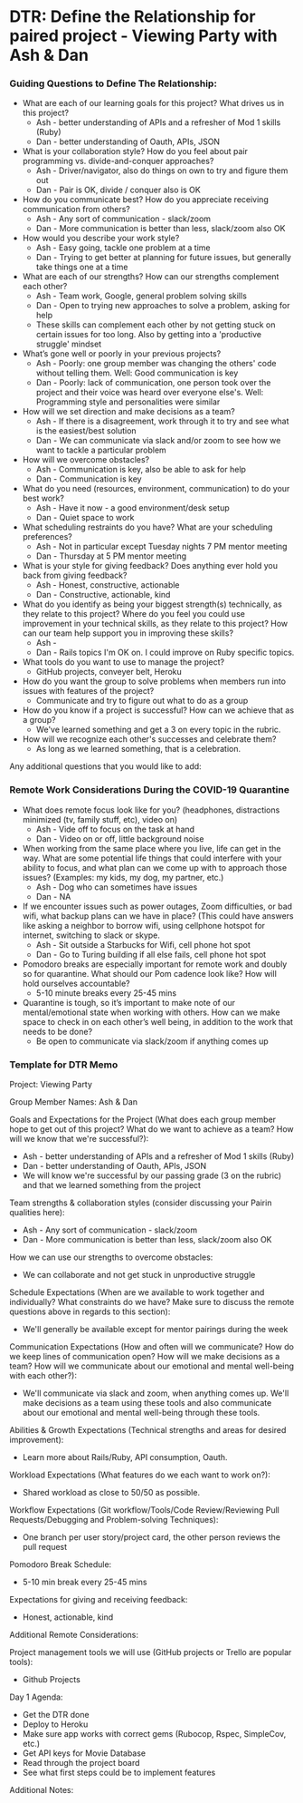 # DTR: Define the Relationship for paired project - Viewing Party with Ash & Dan

### Guiding Questions to Define The Relationship:

* What are each of our learning goals for this project? What drives us in this project?
  * Ash - better understanding of APIs and a refresher of Mod 1 skills (Ruby)
  * Dan - better understanding of Oauth, APIs, JSON
* What is your collaboration style? How do you feel about pair programming vs. divide-and-conquer approaches?
  * Ash - Driver/navigator, also do things on own to try and figure them out
  * Dan - Pair is OK, divide / conquer also is OK
* How do you communicate best? How do you appreciate receiving communication from others?
  * Ash - Any sort of communication - slack/zoom
  * Dan - More communication is better than less, slack/zoom also OK
* How would you describe your work style?
  * Ash - Easy going, tackle one problem at a time
  * Dan - Trying to get better at planning for future issues, but generally take things one at a time
* What are each of our strengths? How can our strengths complement each other?
  * Ash - Team work, Google, general problem solving skills
  * Dan - Open to trying new approaches to solve a problem, asking for help
  * These skills can complement each other by not getting stuck on certain issues for too long. Also by getting into a 'productive struggle' mindset
* What’s gone well or poorly in your previous projects?
  * Ash - Poorly: one group member was changing the others' code without telling them. Well: Good communication is key
  * Dan - Poorly: lack of communication, one person took over the project and their voice was heard over everyone else's. Well: Programming style and personalities were similar
* How will we set direction and make decisions as a team?
  * Ash - If there is a disagreement, work through it to try and see what is the easiest/best solution
  * Dan - We can communicate via slack and/or zoom to see how we want to tackle a particular problem
* How will we overcome obstacles?
  * Ash - Communication is key, also be able to ask for help
  * Dan - Communication is key
* What do you need (resources, environment, communication) to do your best work?
  * Ash - Have it now - a good environment/desk setup
  * Dan - Quiet space to work
* What scheduling restraints do you have? What are your scheduling preferences?
  * Ash - Not in particular except Tuesday nights 7 PM mentor meeting
  * Dan - Thursday at 5 PM mentor meeting
* What is your style for giving feedback? Does anything ever hold you back from giving feedback?
  * Ash - Honest, constructive, actionable
  * Dan - Constructive, actionable, kind
* What do you identify as being your biggest strength(s) technically, as they relate to this project? Where do you feel you could use improvement in your technical skills, as they relate to this project? How can our team help support you in improving these skills?
  * Ash -
  * Dan - Rails topics I'm OK on. I could improve on Ruby specific topics.
* What tools do you want to use to manage the project?
  * GitHub projects, conveyer belt, Heroku
* How do you want the group to solve problems when members run into issues with features of the project?
  * Communicate and try to figure out what to do as a group
* How do you know if a project is successful? How can we achieve that as a group?
  * We've learned something and get a 3 on every topic in the rubric.
* How will we recognize each other's successes and celebrate them?
  * As long as we learned something, that is a celebration.

Any additional questions that you would like to add:

### Remote Work Considerations During the COVID-19 Quarantine
* What does remote focus look like for you? (headphones, distractions minimized (tv, family stuff, etc), video on)
  * Ash - Vide off to focus on the task at hand
  * Dan - Video on or off, little background noise
* When working from the same place where you live, life can get in the way. What are some potential life things that could interfere with your ability to focus, and what plan can we come up with to approach those issues? (Examples: my kids, my dog, my partner, etc.)
  * Ash - Dog who can sometimes have issues
  * Dan - NA
* If we encounter issues such as power outages, Zoom difficulties, or bad wifi, what backup plans can we have in place? (This could have answers like  asking a neighbor to borrow wifi, using cellphone hotspot for internet, switching to slack or skype.
  * Ash - Sit outside a Starbucks for Wifi, cell phone hot spot
  * Dan - Go to Turing building if all else fails, cell phone hot spot
* Pomodoro breaks are especially important for remote work and doubly so for quarantine. What should our Pom cadence look like? How will hold ourselves accountable?
  * 5-10 minute breaks every 25-45 mins
* Quarantine is tough, so it’s important to make note of our mental/emotional state when working with others. How can we make space to check in on each other’s well being, in addition to the work that needs to be done?
  * Be open to communicate via slack/zoom if anything comes up

### Template for DTR Memo

Project: Viewing Party

Group Member Names: Ash & Dan

Goals and Expectations for the Project (What does each group member hope to get out of this project? What do we want to achieve as a team? How will we know that we're successful?):

  * Ash - better understanding of APIs and a refresher of Mod 1 skills (Ruby)
  * Dan - better understanding of Oauth, APIs, JSON
  * We will know we're successful by our passing grade (3 on the rubric) and that we learned something from the project

Team strengths & collaboration styles (consider discussing your Pairin qualities here):

  * Ash - Any sort of communication - slack/zoom
  * Dan - More communication is better than less, slack/zoom also OK

How we can use our strengths to overcome obstacles:

  * We can collaborate and not get stuck in unproductive struggle

Schedule Expectations (When are we available to work together and individually? What constraints do we have? Make sure to discuss the remote questions above in regards to this section):

  * We'll generally be available except for mentor pairings during the week

Communication Expectations (How and often will we communicate? How do we keep lines of communication open? How will we make decisions as a team? How will we communicate about our emotional and mental well-being with each other?):

  * We'll communicate via slack and zoom, when anything comes up. We'll make decisions as a team using these tools and also communicate about our emotional and mental well-being through these tools.

Abilities & Growth Expectations (Technical strengths and areas for desired improvement):

  * Learn more about Rails/Ruby, API consumption, Oauth.

Workload Expectations (What features do we each want to work on?):

  * Shared workload as close to 50/50 as possible.

Workflow Expectations (Git workflow/Tools/Code Review/Reviewing Pull Requests/Debugging and Problem-solving Techniques):

  * One branch per user story/project card, the other person reviews the pull request

Pomodoro Break Schedule:

  * 5-10 min break every 25-45 mins

Expectations for giving and receiving feedback:

  * Honest, actionable, kind

Additional Remote Considerations:

Project management tools we will use (GitHub projects or Trello are popular tools):

  * Github Projects

Day 1 Agenda:

  * Get the DTR done
  * Deploy to Heroku
  * Make sure app works with correct gems (Rubocop, Rspec, SimpleCov, etc.)
  * Get API keys for Movie Database
  * Read through the project board
  * See what first steps could be to implement features

Additional Notes:
